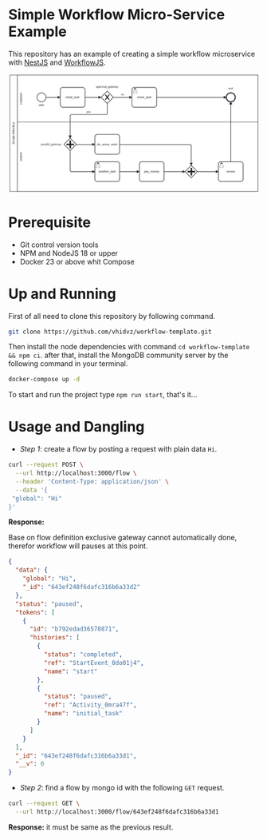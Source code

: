 # Simple Workflow Micro-Service Example

This repository has an example of creating a simple workflow microservice with [NestJS](https://github.com/nestjs/nest) and [WorkflowJS](https://github.com/vhidvz/workflow-js).

![Simple Workflow](./diagram.svg)

# Prerequisite

- Git control version tools
- NPM and NodeJS 18 or upper
- Docker 23 or above whit Compose

# Up and Running

First of all need to clone this repository by following command.

```sh
git clone https://github.com/vhidvz/workflow-template.git
```

Then install the node dependencies with command `cd workflow-template && npm ci`. after that, install the MongoDB community server by the following command in your terminal.

```sh
docker-compose up -d
```

To start and run the project type `npm run start`, that's it...

# Usage and Dangling

- _Step 1_: create a flow by posting a request with plain data `Hi`.

```sh
curl --request POST \
  --url http://localhost:3000/flow \
  --header 'Content-Type: application/json' \
  --data '{
 "global": "Hi"
}'
```

__Response:__

Base on flow definition exclusive gateway cannot automatically done, therefor workflow will pauses at this point.

```json
{
  "data": {
    "global": "Hi",
    "_id": "643ef248f6dafc316b6a33d2"
  },
  "status": "paused",
  "tokens": [
    {
      "id": "b792edad36578871",
      "histories": [
        {
          "status": "completed",
          "ref": "StartEvent_0do01j4",
          "name": "start"
        },
        {
          "status": "paused",
          "ref": "Activity_0mra47f",
          "name": "initial_task"
        }
      ]
    }
  ],
  "_id": "643ef248f6dafc316b6a33d1",
  "__v": 0
}
```

- _Step 2_: find a flow by mongo id with the following `GET` request.

```sh
curl --request GET \
  --url http://localhost:3000/flow/643ef248f6dafc316b6a33d1
```

__Response:__ it must be same as the previous result.
